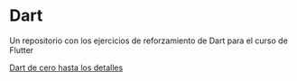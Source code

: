 # Dart
Un repositorio con los ejercicios de reforzamiento de Dart para el curso de Flutter


[Dart de cero hasta los detalles](https://fernando-herrera.com/#/search/dart)